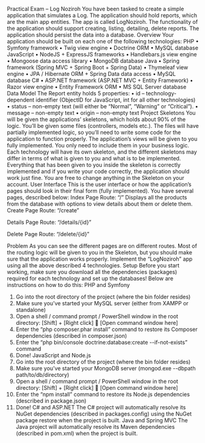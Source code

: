 Practical Exam – Log Noziroh
You have been tasked to create a simple application that simulates a Log. The application should hold reports, which are the main app entities. The app is called LogNoziroh.
The functionality of the application should support creating, listing, detailing, delete reports.
The application should persist the data into a database.
Overview
Your application should be built on each one of the following technologies:
PHP
•	Symfony framework
•	Twig view engine
•	Doctrine ORM
•	MySQL database
JavaScript
•	NodeJS + ExpressJS frameworks
•	Handlebars.js view engine
•	Mongoose data access library
•	MongoDB database
Java
•	Spring framework (Spring MVC + Spring Boot + Spring Data)
•	Thymeleaf view engine
•	JPA / Hibernate ORM + Spring Data data access
•	MySQL database
C#
•	ASP.NET framework (ASP.NET MVC + Entity Framework)
•	Razor view engine
•	Entity Framework ORM
•	MS SQL Server database
Data Model
The Report entity holds 5 properties:
•	id – technology-dependent identifier (ObjectID for JavaScript, int for all other technologies)
•	status – non-empty text (will either be “Normal”, “Warning” or “Critical”).
•	message – non-empty text
•	origin – non-empty text
Project Skeletons
You will be given the applications’ skeletons, which holds about 90% of the logic. You’ll be given some files (controllers, models etc.). The files will have partially implemented logic, so you’ll need to write some code for the application to function properly.
The application’s views will be given to you fully implemented. You only need to include them in your business logic.
Each technology will have its own skeleton, and the different skeletons may differ in terms of what is given to you and what is to be implemented.
Everything that has been given to you inside the skeleton is correctly implemented and if you write your code correctly, the application should work just fine. You are free to change anything in the Skeleton on your account.
User Interface
This is the user interface or how the application’s pages should look in their final form (fully implemented). You have several pages, described below:
Index Page
Route: “/”
Displays all the products from the database with options to view details about them or delete them. 
Create Page
Route: “/create”
 
Details Page
Route: “/details/{id}”
 
Delete Page
Route: “/delete/{id}”
 
Problem
As you can see the different pages are on different routes. Most of the routing logic will be given to you in the Skeleton, but you should make sure that the application works properly.
Implement the “LogNoziroh” app using all the above described 4 technologies.
Setup
Before you start working, make sure you download all the dependencies (packages) required for each technology and set up the databases! Below are instructions on how to do this:
PHP and Symfony
1.	Go into the root directory of the project (where the bin folder resides)
2.	Make sure you’ve started your MySQL server (either from XAMPP or standalone)
3.	Open a shell / command prompt / PowerShell window in the root directory: [Shift] + [Right click]  [Open command window here]
4.	Enter the “php composer.phar install” command to restore its Composer dependencies (described in composer.json)
5.	Enter the “php bin/console doctrine:database:create --if-not-exists” command
6.	Done!
JavaScript and Node.js
1.	Go into the root directory of the project (where the bin folder resides)
2.	Make sure you’ve started your MongoDB server (mongod.exe --dbpath path/to/db/directory)
3.	Open a shell / command prompt / PowerShell window in the root directory: [Shift] + [Right click]  [Open command window here]
4.	Enter the “npm install” command to restore its Node.js dependencies (described in package.json)
5.	Done!
C# and ASP.NET
The C# project will automatically resolve its NuGet dependencies (described in packages.config) using the NuGet package restore when the project is built.
Java and Spring MVC
The Java project will automatically resolve its Maven dependencies (described in pom.xml) when the project is built.
